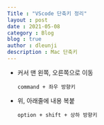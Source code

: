 ```yaml
---
Title : "VScode 단축키 정리"
layout : post
date : 2021-05-08
category : Blog
blog : true
author : dleunji
description : Mac 단축키
---
```


- 커서 맨 왼쪽, 오른쪽으로 이동

  `command + 좌우 방향키`

- 위, 아래줄에 내용 복붙

  `option + shift + 상하 방향키`

  

